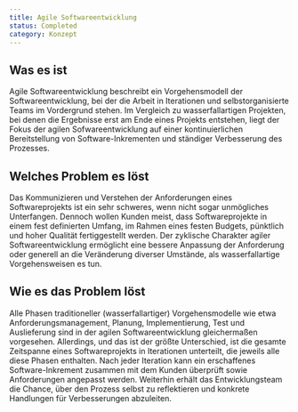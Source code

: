 ```yaml
---
title: Agile Softwareentwicklung
status: Completed
category: Konzept
---
```


## Was es ist
Agile Softwareentwicklung beschreibt ein Vorgehensmodell der Softwareentwicklung, bei der die Arbeit in Iterationen und selbstorganisierte Teams im Vordergrund stehen. Im Vergleich zu wasserfallartigen Projekten, bei denen die Ergebnisse erst am Ende eines Projekts entstehen, liegt der Fokus der agilen Sofwareentwicklung auf einer kontinuierlichen Bereitstellung von Software-Inkrementen und ständiger Verbesserung des Prozesses. 

## Welches Problem es löst
Das Kommunizieren und Verstehen der Anforderungen eines Softwareprojekts ist ein sehr schweres, wenn nicht sogar unmögliches Unterfangen. Dennoch wollen Kunden meist, dass Softwareprojekte in einem fest definierten Umfang, im Rahmen eines festen Budgets, pünktlich und hoher Qualität fertiggestellt werden. Der zyklische Charakter agiler Softwareentwicklung ermöglicht eine bessere Anpassung der Anforderung oder generell an die Veränderung diverser Umstände, als wasserfallartige Vorgehensweisen es tun.  

## Wie es das Problem löst
Alle Phasen traditioneller (wasserfallartiger) Vorgehensmodelle wie etwa Anforderungsmanagement, Planung, Implementierung, Test und Auslieferung sind in der agilen Softwareentwicklung gleichermaßen vorgesehen. Allerdings, und das ist der größte Unterschied, ist die gesamte Zeitspanne eines Softwareprojekts in Iterationen unterteilt, die jeweils alle diese Phasen enthalten. Nach jeder Iteration kann ein erschaffenes Software-Inkrement zusammen mit dem Kunden überprüft sowie Anforderungen angepasst werden. Weiterhin erhält das Entwicklungsteam die Chance, über den Prozess selbst zu reflektieren und konkrete Handlungen für Verbesserungen abzuleiten.